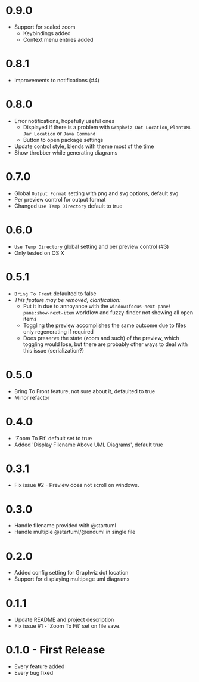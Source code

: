 # 0.9.0
- Support for scaled zoom
  - Keybindings added
  - Context menu entries added

# 0.8.1
- Improvements to notifications (#4)

# 0.8.0
- Error notifications, hopefully useful ones
  - Displayed if there is a problem with `Graphviz Dot Location`, `PlantUML Jar Location` or `Java Command`
  - Button to open package settings
- Update control style, blends with theme most of the time
- Show throbber while generating diagrams

# 0.7.0
- Global `Output Format` setting with png and svg options, default svg
- Per preview control for output format
- Changed `Use Temp Directory` default to true

# 0.6.0
- `Use Temp Directory` global setting and per preview control (#3)
- Only tested on OS X

# 0.5.1
- `Bring To Front` defaulted to false
- *This feature may be removed, clarification:*
  - Put it in due to annoyance with the `window:focus-next-pane`/ `pane:show-next-item` workflow and fuzzy-finder not showing all open items
  - Toggling the preview accomplishes the same outcome due to files only regenerating if required
  - Does preserve the state (zoom and such) of the preview, which toggling would lose, but there are probably other ways to deal with this issue (serialization?)

# 0.5.0
- Bring To Front feature, not sure about it, defaulted to true
- Minor refactor

# 0.4.0
- 'Zoom To Fit' default set to true
- Added 'Display Filename Above UML Diagrams', default true

# 0.3.1
- Fix issue #2 - Preview does not scroll on windows.

# 0.3.0
- Handle filename provided with @startuml
- Handle multiple @startuml/@enduml in single file

# 0.2.0
- Added config setting for Graphviz dot location
- Support for displaying multipage uml diagrams

# 0.1.1
- Update README and project description
- Fix issue #1 - 'Zoom To Fit' set on file save.

# 0.1.0 - First Release
- Every feature added
- Every bug fixed
